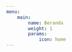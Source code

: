 ```yaml
---
menu:
    main:
        name: Beranda
        weight: 1
        params:
            icon: home
---
```


